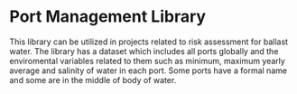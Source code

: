 # Port Management Library

This library can be utilized in projects related to risk assessment for ballast water. The library has a dataset which includes all ports globally and the enviromental variables related to them such as minimum, maximum yearly average and salinity of water in each port. Some ports have a formal name and some are in the middle of body of water. 
